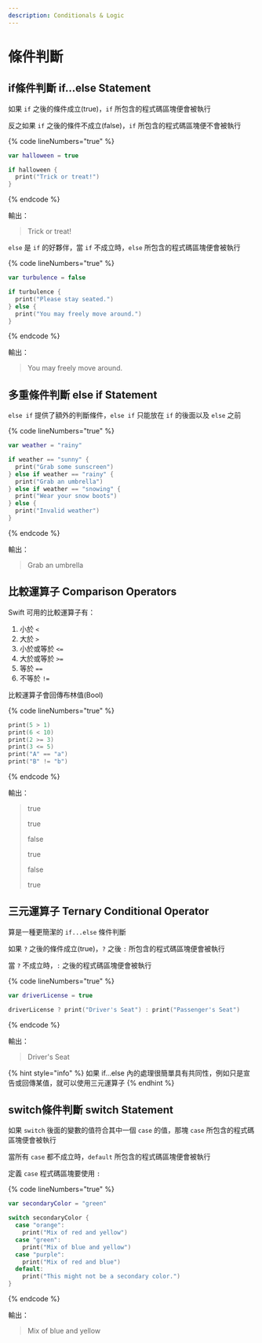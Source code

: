 ```yaml
---
description: Conditionals & Logic
---
```


# 條件判斷

## if條件判斷 if...else Statement

如果 `if` 之後的條件成立(true)，`if` 所包含的程式碼區塊便會被執行

反之如果 `if` 之後的條件不成立(false)，`if` 所包含的程式碼區塊便不會被執行

{% code lineNumbers="true" %}
```swift
var halloween = true

if halloween {
  print("Trick or treat!")
}
```
{% endcode %}

輸出：

> Trick or treat!

`else` 是 `if` 的好夥伴，當 `if` 不成立時，`else` 所包含的程式碼區塊便會被執行

{% code lineNumbers="true" %}
```swift
var turbulence = false 

if turbulence {
  print("Please stay seated.")
} else {
  print("You may freely move around.")
}
```
{% endcode %}

輸出：

> You may freely move around.

## 多重條件判斷 else if Statement

`else if` 提供了額外的判斷條件，`else if` 只能放在 `if` 的後面以及 `else` 之前

{% code lineNumbers="true" %}
```swift
var weather = "rainy" 

if weather == "sunny" {
  print("Grab some sunscreen")
} else if weather == "rainy" {
  print("Grab an umbrella")
} else if weather == "snowing" {
  print("Wear your snow boots")
} else {
  print("Invalid weather")
}
```
{% endcode %}

輸出：

> Grab an umbrella

## 比較運算子 Comparison Operators

Swift 可用的比較運算子有：

1. 小於 `<`
2. 大於 `>`
3. 小於或等於 `<=`
4. 大於或等於 `>=`
5. 等於 `==`
6. 不等於 `!=`

比較運算子會回傳布林值(Bool)

{% code lineNumbers="true" %}
```swift
print(5 > 1)
print(6 < 10)
print(2 >= 3)
print(3 <= 5)
print("A" == "a")
print("B" != "b")
```
{% endcode %}

輸出：

> true
>
> true
>
> false
>
> true
>
> false
>
> true

## 三元運算子 Ternary Conditional Operator

算是一種更簡潔的 `if...else` 條件判斷

如果 `?` 之後的條件成立(true)，`?` 之後 `:` 所包含的程式碼區塊便會被執行

當 `?` 不成立時，`:` 之後的程式碼區塊便會被執行

{% code lineNumbers="true" %}
```swift
var driverLicense = true

driverLicense ? print("Driver's Seat") : print("Passenger's Seat")
```
{% endcode %}

輸出：

> Driver's Seat

{% hint style="info" %}
如果 if...else 內的處理很簡單具有共同性，例如只是宣告或回傳某值，就可以使用三元運算子
{% endhint %}

## switch條件判斷 switch Statement

如果 `switch` 後面的變數的值符合其中一個 `case` 的值，那塊 `case` 所包含的程式碼區塊便會被執行

當所有 `case` 都不成立時，`default` 所包含的程式碼區塊便會被執行

定義 `case` 程式碼區塊要使用 `:`

{% code lineNumbers="true" %}
```swift
var secondaryColor = "green"

switch secondaryColor {
  case "orange":
    print("Mix of red and yellow")
  case "green":
    print("Mix of blue and yellow")
  case "purple":
    print("Mix of red and blue") 
  default: 
    print("This might not be a secondary color.") 
}
```
{% endcode %}

輸出：

> Mix of blue and yellow

